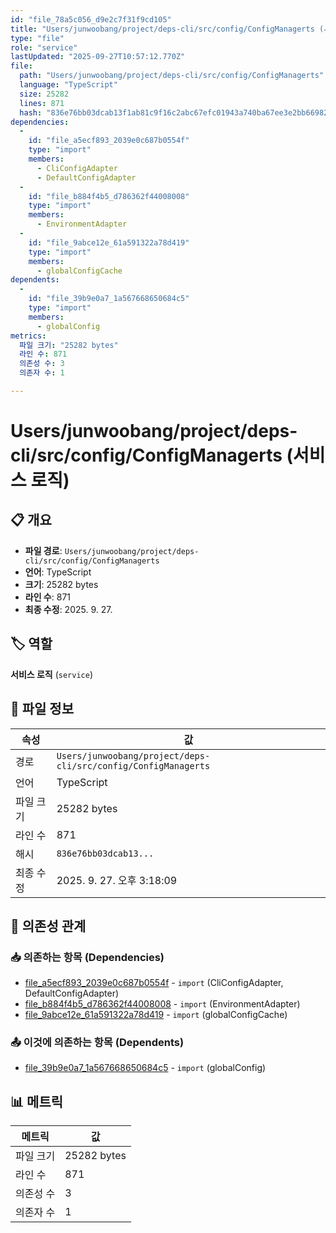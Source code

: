 ```yaml
---
id: "file_78a5c056_d9e2c7f31f9cd105"
title: "Users/junwoobang/project/deps-cli/src/config/ConfigManagerts (서비스 로직)"
type: "file"
role: "service"
lastUpdated: "2025-09-27T10:57:12.770Z"
file:
  path: "Users/junwoobang/project/deps-cli/src/config/ConfigManagerts"
  language: "TypeScript"
  size: 25282
  lines: 871
  hash: "836e76bb03dcab13f1ab81c9f16c2abc67efc01943a740ba67ee3e2bb6698222"
dependencies:
  -
    id: "file_a5ecf893_2039e0c687b0554f"
    type: "import"
    members:
      - CliConfigAdapter
      - DefaultConfigAdapter
  -
    id: "file_b884f4b5_d786362f44008008"
    type: "import"
    members:
      - EnvironmentAdapter
  -
    id: "file_9abce12e_61a591322a78d419"
    type: "import"
    members:
      - globalConfigCache
dependents:
  -
    id: "file_39b9e0a7_1a567668650684c5"
    type: "import"
    members:
      - globalConfig
metrics:
  파일 크기: "25282 bytes"
  라인 수: 871
  의존성 수: 3
  의존자 수: 1

---
```


# Users/junwoobang/project/deps-cli/src/config/ConfigManagerts (서비스 로직)

## 📋 개요

- **파일 경로**: `Users/junwoobang/project/deps-cli/src/config/ConfigManagerts`
- **언어**: TypeScript
- **크기**: 25282 bytes
- **라인 수**: 871
- **최종 수정**: 2025. 9. 27.

## 🏷️ 역할

**서비스 로직** (`service`)

## 📄 파일 정보

| 속성 | 값 |
|------|----|
| 경로 | `Users/junwoobang/project/deps-cli/src/config/ConfigManagerts` |
| 언어 | TypeScript |
| 파일 크기 | 25282 bytes |
| 라인 수 | 871 |
| 해시 | `836e76bb03dcab13...` |
| 최종 수정 | 2025. 9. 27. 오후 3:18:09 |

## 🔗 의존성 관계

### 📥 의존하는 항목 (Dependencies)

- [file_a5ecf893_2039e0c687b0554f](file_a5ecf893_2039e0c687b0554f.md) - `import` (CliConfigAdapter, DefaultConfigAdapter)
- [file_b884f4b5_d786362f44008008](file_b884f4b5_d786362f44008008.md) - `import` (EnvironmentAdapter)
- [file_9abce12e_61a591322a78d419](file_9abce12e_61a591322a78d419.md) - `import` (globalConfigCache)

### 📤 이것에 의존하는 항목 (Dependents)

- [file_39b9e0a7_1a567668650684c5](file_39b9e0a7_1a567668650684c5.md) - `import` (globalConfig)

## 📊 메트릭

| 메트릭 | 값 |
|--------|----|
| 파일 크기 | 25282 bytes |
| 라인 수 | 871 |
| 의존성 수 | 3 |
| 의존자 수 | 1 |

